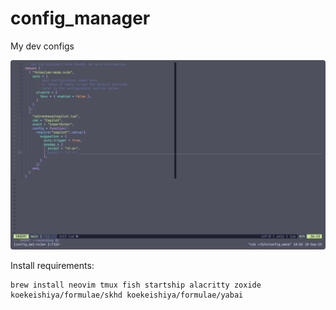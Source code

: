 # config_manager
My dev configs

![nvim](nvim.png "nvim")

Install requirements:
```
brew install neovim tmux fish startship alacritty zoxide koekeishiya/formulae/skhd koekeishiya/formulae/yabai
```

